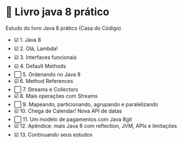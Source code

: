 # :blue_book: Livro java 8 prático
Estudo do livro Java 8 prático (Casa do Código)

- :ballot_box_with_check: 1. Java 8
- :ballot_box_with_check: 2. Olá, Lambda!
- :ballot_box_with_check: 3. Interfaces funcionais
- :ballot_box_with_check: 4. Default Methods
- :white_large_square: 5. Ordenando no Java 8
- :ballot_box_with_check: 6. Method References
- :white_large_square: 7. Streams e Collectors
- :ballot_box_with_check: 8. Mais operações com Streams
- :white_large_square: 9. Mapeando, particionando, agrupando e paralelizando
- :ballot_box_with_check: 10. Chega de Calendar! Nova API de datas
- :white_large_square: 11. Um modelo de pagamentos com Java 8git 
- :ballot_box_with_check: 12. Apêndice: mais Java 8 com reflection, JVM, APIs e limitações
- :ballot_box_with_check: 13. Continuando seus estudos

